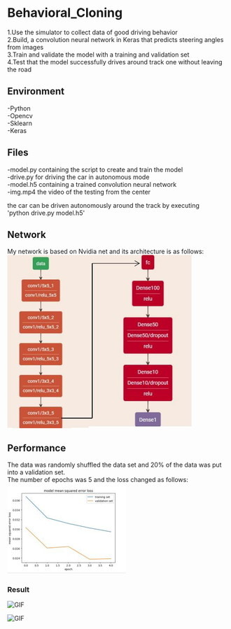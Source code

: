 # Behavioral_Cloning       
1.Use the simulator to collect data of good driving behavior      
2.Build, a convolution neural network in Keras that predicts steering angles from images      
3.Train and validate the model with a training and validation set      
4.Test that the model successfully drives around track one without leaving the road


## Environment
-Python     
-Opencv      
-Sklearn      
-Keras      


## Files
-model.py containing the script to create and train the model       
-drive.py for driving the car in autonomous mode      
-model.h5 containing a trained convolution neural network      
-img.mp4 the video of the testing from the center



the car can be driven autonomously around the track by executing         
\'python drive.py model.h5\'

## Network
My network is based on Nvidia net and its architecture is as follows:                
![network](https://github.com/Yunying-Chen/Behavioral_Cloning/blob/master/image/Network.jpg)

## Performance
The data was randomly shuffled the data set and 20% of the data was put into a validation set.       
The number of epochs was 5 and the loss changed as follows:       
![loss](https://github.com/Yunying-Chen/Behavioral_Cloning/blob/master/image/loss.jpg)

### Result
![GIF](https://github.com/Yunying-Chen/Behavioral_Cloning/blob/master/image/auto.gif)

![GIF](https://github.com/Yunying-Chen/Behavioral_Cloning/blob/master/image/auto2.gif)

